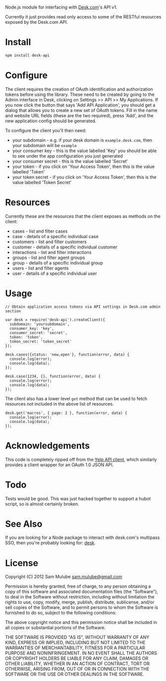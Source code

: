 Node.js module for interfacing with [Desk.com](http://desk.com)'s API v1. 

Currently it just provides read only access to some of the RESTful resources
exposed by the Desk.com API.

# Install

```bash
npm install desk-api
```

# Configure

The client requires the creation of OAuth identification and authorization tokens
before using the library. These need to be created by going to the Admin interface
in Desk, clicking on Settings >> API >> My Applications. If you now click the button
that says 'Add API Application', you should get a dialog that allows you to create a
new set of OAuth tokens. Fill in the name and website URL fields (these are the two
required), press 'Add', and the new application config should be generated.

To configure the client you'll then need:

 * your subdomain - e.g. if your desk domain is `example.desk.com`, then your subdomain will be `example`
 * your consumer key - this is the value labelled 'Key' you should be able to see under the app configuration you just generated
 * your consumer secret - this is the value labelled 'Secret'
 * your token - if you click on 'Your Access Token', then this is the value labelled 'Token'
 * your token secret - if you click on 'Your Access Token', then this is the value labelled 'Token Secret'

# Resources

Currently these are the resources that the client exposes as methods on the
client:

 * cases - list and filter cases
 * case - details of a specific individual case
 * customers - list and filter customers
 * customer - details of a specific individual customer
 * interactions - list and filter interactions
 * groups - list and filter agent groups
 * group - details of a specific individual group
 * users - list and filter agents
 * user - details of a specific individual user

# Usage

    // Obtain application access tokens via API settings in Desk.com admin section

    var desk = require('desk-api').createClient({
      subdomain: 'yoursubdomain',
      consumer_key: 'key',
      consumer_secret: 'secret',
      token: 'token',
      token_secret: 'token_secret'
    });

    desk.cases({status: 'new,open'}, function(error, data) {
      console.log(error);
      console.log(data);
    });

    desk.case(1234, {}, function(error, data) {
      console.log(error);
      console.log(data);
    });

The client also has a lower level `get` method that can be used to fetch
resources not included in the above list of resources.

    desk.get('macros', { page: 2 }, function(error, data) {
      console.log(error);
      console.log(data);
    });

# Acknowledgements

This code is completely ripped off from the [Yelp API
client](https://github.com/olalonde/node-yelp), which similarly provides a
client wrapper for an OAuth 1.0 JSON API.

# Todo

Tests would be good. This was just hacked together to support a hubot script,
so is almost certainly broken.

# See Also

If you are looking for a Node package to interact with desk.com's multipass
SSO, then you're probably looking for:
[desk](https://github.com/bug-buster/node-desk).

# License

Copyright (C) 2012 Sam Mulube sam.mulube@gmail.com

Permission is hereby granted, free of charge, to any person obtaining a copy of
this software and associated documentation files (the "Software"), to deal in
the Software without restriction, including without limitation the rights to
use, copy, modify, merge, publish, distribute, sublicense, and/or sell copies
of the Software, and to permit persons to whom the Software is furnished to do
so, subject to the following conditions:

The above copyright notice and this permission notice shall be included in all
copies or substantial portions of the Software.

THE SOFTWARE IS PROVIDED "AS IS", WITHOUT WARRANTY OF ANY KIND, EXPRESS OR
IMPLIED, INCLUDING BUT NOT LIMITED TO THE WARRANTIES OF MERCHANTABILITY,
FITNESS FOR A PARTICULAR PURPOSE AND NONINFRINGEMENT. IN NO EVENT SHALL THE
AUTHORS OR COPYRIGHT HOLDERS BE LIABLE FOR ANY CLAIM, DAMAGES OR OTHER
LIABILITY, WHETHER IN AN ACTION OF CONTRACT, TORT OR OTHERWISE, ARISING FROM,
OUT OF OR IN CONNECTION WITH THE SOFTWARE OR THE USE OR OTHER DEALINGS IN THE
SOFTWARE.
